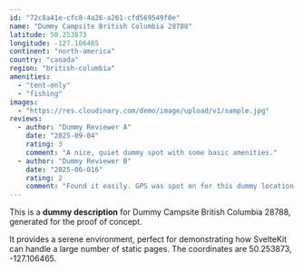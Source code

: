 ```yaml
---
id: "72c8a41e-cfc8-4a26-a261-cfd569549f0e"
name: "Dummy Campsite British Columbia 28788"
latitude: 50.253873
longitude: -127.106465
continent: "north-america"
country: "canada"
region: "british-columbia"
amenities:
  - "tent-only"
  - "fishing"
images:
  - "https://res.cloudinary.com/demo/image/upload/v1/sample.jpg"
reviews:
  - author: "Dummy Reviewer A"
    date: "2025-09-04"
    rating: 3
    comment: "A nice, quiet dummy spot with some basic amenities."
  - author: "Dummy Reviewer B"
    date: "2025-06-016"
    rating: 2
    comment: "Found it easily. GPS was spot on for this dummy location."
---
```


This is a **dummy description** for Dummy Campsite British Columbia 28788, generated for the proof of concept.

It provides a serene environment, perfect for demonstrating how SvelteKit can handle a large number of static pages. The coordinates are 50.253873, -127.106465.
